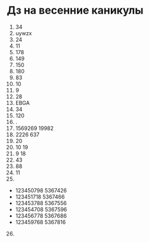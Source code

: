 # Дз на весенние каникулы

1. 34
2. uywzx
3. 24
4. 11
5. 178
6. 149
7. 150
8. 180
9. 83
10. 10
11. 9
12. 28
13. EBGA
14. 34
15. 120
16. .
17. 1569269 19982
18. 2226 637
19. 20
20. 10 19
21. 9 18
22. 43
23. 88
24. 11
25. 
- 123450798 5367426
- 123451718 5367466
- 123453788 5367556
- 123454708 5367596
- 123456778 5367686
- 123459768 5367816
26. 